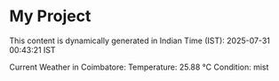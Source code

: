 # My Project

This content is dynamically generated in Indian Time (IST): 2025-07-31 00:43:21 IST


Current Weather in Coimbatore:
Temperature: 25.88 °C
Condition: mist
